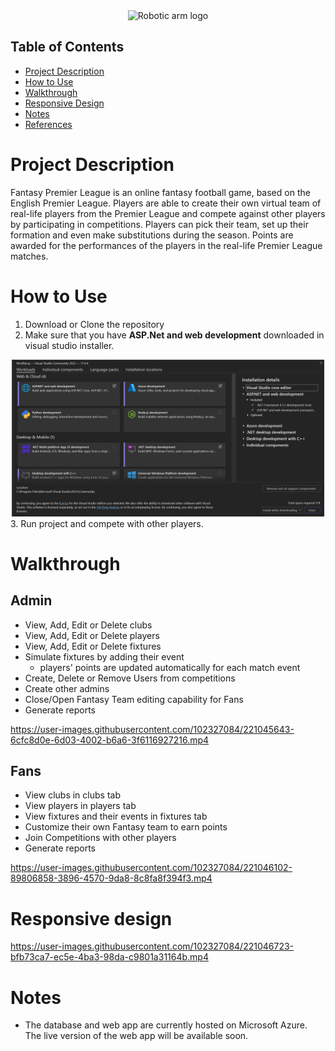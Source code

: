 <div align="center"><img src="/media/LOGO.gif" alt="Robotic arm logo" width="500px"></div>

## Table of Contents

* [Project Description](#Project-Description)
* [How to Use](#How-to-Use)
* [Walkthrough](#Walkthrough)
* [Responsive Design](#Responsive-Design)
* [Notes](#Notes)
* [References](#References)

# Project Description

Fantasy Premier League is an online fantasy football game, based on the English Premier League. Players are able to create their own virtual team of real-life players from the Premier League and compete against other players by participating in competitions. Players can pick their team, set up their formation and even make substitutions during the season. Points are awarded for the performances of the players in the real-life Premier League matches.

# How to Use

1. Download or Clone the repository
2. Make sure that you have **ASP.Net and web development** downloaded in visual studio installer.
<div align="center"><img src="/media/ASPNET.png" alt="run instructions" width="500px"></div>
3. Run project and compete with other players.

# Walkthrough

## Admin
* View, Add, Edit or Delete clubs
* View, Add, Edit or Delete players
* View, Add, Edit or Delete fixtures
* Simulate fixtures by adding their event
  - players' points are updated automatically for each match event
* Create, Delete or Remove Users from competitions
* Create other admins
* Close/Open Fantasy Team editing capability for Fans
* Generate reports

https://user-images.githubusercontent.com/102327084/221045643-6cfc8d0e-6d03-4002-b6a6-3f6116927216.mp4

## Fans
* View clubs in clubs tab
* View players in players tab
* View fixtures and their events in fixtures tab
* Customize their own Fantasy team to earn points
* Join Competitions with other players
* Generate reports


https://user-images.githubusercontent.com/102327084/221046102-89806858-3896-4570-9da8-8c8fa8f394f3.mp4

# Responsive design
https://user-images.githubusercontent.com/102327084/221046723-bfb73ca7-ec5e-4ba3-98da-c9801a31164b.mp4



# Notes
* The database and web app are currently hosted on Microsoft Azure. The live version of the web app will be available soon.







